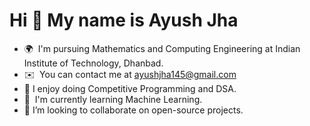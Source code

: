 Hi 👋 My name is Ayush Jha
===============================

* 🌍  I'm pursuing Mathematics and Computing Engineering at Indian Institute of Technology, Dhanbad.
* ✉️  You can contact me at [ayushjha145@gmail.com](mailto:ayushjha145@gmail.com)
* 👀  I enjoy doing Competitive Programming and DSA.
* 🧠  I'm currently learning Machine Learning.
* 🌱 I’m looking to collaborate on open-source projects.
